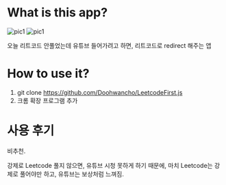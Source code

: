 
# What is this app?

![pic1](https://github.com/Doohwancho/LeetcodeFirst.js/document/picture1.png)
![pic1](https://github.com/Doohwancho/LeetcodeFirst.js/document/picture2.png)

오늘 리트코드 안풀었는데 유튜브 들어가려고 하면, 
리트코드로 redirect 해주는 앱


# How to use it?
1. git clone https://github.com/Doohwancho/LeetcodeFirst.js
2. 크롬 확장 프로그램 추가


# 사용 후기

비추천.

강제로 Leetcode 풀지 않으면, 유튜브 시청 못하게 하기 때문에,
마치 Leetcode는 강제로 풀어야만 하고, 유튜브는 보상처럼 느껴짐.



